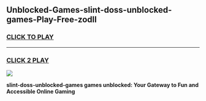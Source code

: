 
## Unblocked-Games-slint-doss-unblocked-games-Play-Free-zodll
<h3>
<a href="https://premium76.site?title=slint-doss-unblocked-games&ref=18A1">CLICK TO PLAY</a></h3>
<hr>

<h3>
<a href="https://premium76.site?title=slint-doss-unblocked-games&ref=18A1">CLICK 2 PLAY</a>
  
</h3>

<a href="https://premium76.site?title=slint-doss-unblocked-games&ref=18A1"><img src="https://clearcache.store/games.png"></a>


**slint-doss-unblocked-games games unblocked: Your Gateway to Fun and Accessible Online Gaming**
